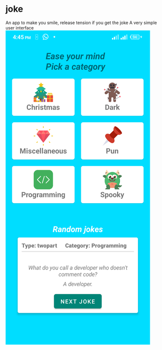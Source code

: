 # joke
An app to make you smile, release tension if you get the joke
A very simple user interface
![alt text](https://github.com/nimrid/joke/blob/master/screenshots/Screenshot_20201106-164531.png)
